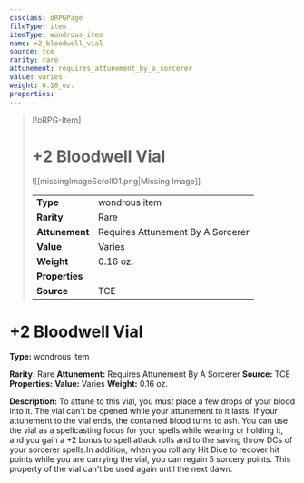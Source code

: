 ```yaml
---
cssclass: oRPGPage
fileType: item
itemType: wondrous_item
name: +2_bloodwell_vial
source: tce
rarity: rare
attunement: requires_attunement_by_a_sorcerer
value: varies
weight: 0.16_oz.
properties:
---
```

> [!oRPG-Item]
> # +2 Bloodwell Vial
> ![[missingImageScroll01.png|Missing Image]]
>
> |  |   |
> |:--|---|
> |**Type** | wondrous item |
> |**Rarity** | Rare |
> | **Attunement** | Requires Attunement By A Sorcerer |
> | **Value** | Varies |
>  | **Weight**| 0.16 oz. |
>  |**Properties** |  |
> | **Source** | TCE |

#  +2 Bloodwell Vial
**Type:** wondrous item

**Rarity:** Rare
**Attunement:** Requires Attunement By A Sorcerer
**Source:** TCE
**Properties:**
**Value:** Varies
**Weight:** 0.16 oz.

**Description:** To attune to this vial, you must place a few drops of your blood into it. The vial can&#39;t be opened while your attunement to it lasts. If your attunement to the vial ends, the contained blood turns to ash. You can use the vial as a spellcasting focus for your spells while wearing or holding it, and you gain a +2 bonus to spell attack rolls and to the saving throw DCs of your sorcerer spells.In addition, when you roll any Hit Dice to recover hit points while you are carrying the vial, you can regain 5 sorcery points. This property of the vial can&#39;t be used again until the next dawn.


